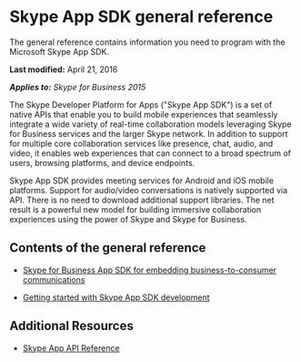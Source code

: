 
# Skype App SDK general reference
The general reference contains information you need to program with the Microsoft Skype App SDK.

 **Last modified:** April 21, 2016

 _**Applies to:** Skype for Business 2015_

The Skype Developer Platform for Apps ("Skype App SDK") is a set of native APIs that enable you to build mobile experiences that seamlessly integrate a wide variety of real-time collaboration models leveraging Skype for Business services and the larger Skype network. In addition to support for multiple core collaboration services like presence, chat, audio, and video, it enables web experiences that can connect to a broad spectrum of users, browsing platforms, and device endpoints.

Skype App SDK provides meeting services for Android and iOS mobile platforms. Support for audio/video conversations is natively supported via API. There is no need to download additional support libraries. The net result is a powerful new model for building immersive collaboration experiences using the power of Skype and Skype for Business.

## Contents of the general reference


- [Skype for Business App SDK for embedding business-to-consumer communications](SkypeForBusinessAppSDK.md)
    
- [Getting started with Skype App SDK development](GettingStarted.md)
    
    

## Additional Resources

- [Skype App API Reference](https://ucwa.skype.com/index)
    
